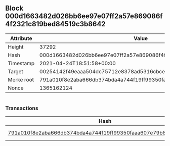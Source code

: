 ## Block 000d1663482d026bb6ee97e07ff2a57e869086f4f2321c819bed84519c3b8642

Attribute | Value
--- | ---
Height | 37292
Hash | 000d1663482d026bb6ee97e07ff2a57e869086f4f2321c819bed84519c3b8642
Timestamp | 2021-04-24T18:51:58+00:00
Target | 00254142f49eaaa504dc75712e8378ad5316cbcead634704b3734b6271167cc4
Merke root | 791a010f8e2aba666db374bda4a744f19ff99350faaa607e79b87f7549f8743b
Nonce | 1365162124

```

```

### Transactions

Hash | Amount
--- | ---
[791a010f8e2aba666db374bda4a744f19ff99350faaa607e79b87f7549f8743b](791a010f8e2aba666db374bda4a744f19ff99350faaa607e79b87f7549f8743b.md) | 10.00000000 SKEPTI 
